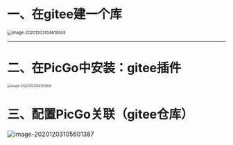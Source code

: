# 一、在gitee建一个库

<img src="https://gitee.com/sheep-are-flying-in-the-sky/my-picture/raw/master/picture4/image-20201203104619505.png" alt="image-20201203104619505" style="zoom: 67%;" />

---

# 二、在PicGo中安装：gitee插件

<img src="https://gitee.com/sheep-are-flying-in-the-sky/my-picture/raw/master/picture4/image-20201203104753908.png" alt="image-20201203104753908" style="zoom: 50%;" />



# 三、配置PicGo关联（gitee仓库）

![image-20201203105601387](https://gitee.com/sheep-are-flying-in-the-sky/my-picture/raw/master/picture4/image-20201203105601387.png)